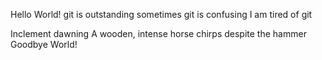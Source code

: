 Hello World!
git is outstanding
sometimes git is confusing
I am tired of git











Inclement dawning
A wooden, intense horse chirps
despite the hammer
Goodbye World!
